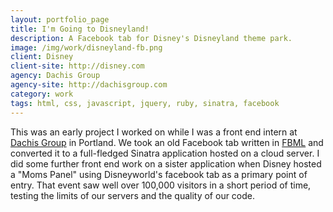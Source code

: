 ```yaml
---
layout: portfolio_page
title: I'm Going to Disneyland!
description: A Facebook tab for Disney's Disneyland theme park.
image: /img/work/disneyland-fb.png
client: Disney
client-site: http://disney.com
agency: Dachis Group
agency-site: http://dachisgroup.com
category: work
tags: html, css, javascript, jquery, ruby, sinatra, facebook
---
```


This was an early project I worked on while I was a front end intern at
[Dachis Group](http://dachisgroup.com) in Portland. We took an old Facebook tab
written in [FBML](https://developers.facebook.com/docs/reference/fbml) and
converted it to a full-fledged Sinatra application hosted on a cloud server.
I did some further front end work on a sister application when Disney hosted a
"Moms Panel" using Disneyworld's facebook tab as a primary point of entry. That
event saw well over 100,000 visitors in a short period of time, testing the
limits of our servers and the quality of our code.
